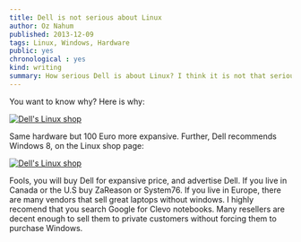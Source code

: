 ```yaml
---
title: Dell is not serious about Linux 
author: Oz Nahum
published: 2013-12-09
tags: Linux, Windows, Hardware
public: yes
chronological : yes
kind: writing 
summary: How serious Dell is about Linux? I think it is not that serious, and it is using Ubuntu fans as free advertising platformadvertising platform
---
```


 You want to know why? Here is why:

   [![Dell's Linux shop](http://i.imgur.com/JuKeaa9l.jpg)](http://i.imgur.com/JuKeaa9.jpg)
 
 Same hardware but 100 Euro more expansive. Further, Dell recommends Windows 8, on the Linux shop
 page:

   [![Dell's Linux shop](http://i.imgur.com/7B1FOfLl.jpg)](http://i.imgur.com/7B1FOfL.jpg)

Fools, you will buy Dell for expansive price, and advertise Dell. If you live in Canada or the U.S
buy ZaReason or System76. If you live in Europe, there are many vendors that sell great laptops
without windows. I highly recomend that you search Google for Clevo notebooks. Many resellers are
decent enough to sell them to private customers without forcing them to purchase Windows. 
 
